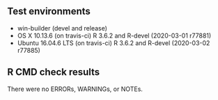 
## Test environments
* win-builder (devel and release)
* OS X 10.13.6 (on travis-ci) R 3.6.2 and R-devel (2020-03-01 r77881)
* Ubuntu 16.04.6 LTS (on travis-ci) R 3.6.2 and R-devel (2020-03-02 r77885)

## R CMD check results
There were no ERRORs, WARNINGs, or NOTEs.
